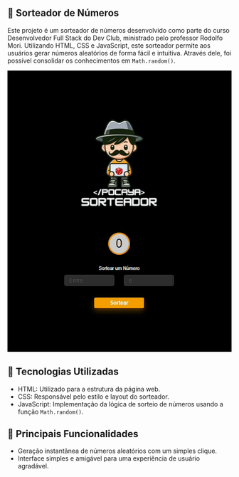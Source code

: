 ## 🎲 Sorteador de Números 

Este projeto é um sorteador de números desenvolvido como parte do curso Desenvolvedor Full Stack do Dev Club, ministrado pelo professor Rodolfo Mori. Utilizando HTML, CSS e JavaScript, este sorteador permite aos usuários gerar números aleatórios de forma fácil e intuitiva. Através dele, foi possível consolidar os conhecimentos em `Math.random()`.

<p align="center">
<img width="512" height="632" src="assets/sorteadorvideo.gif">
</p>

## 💼 Tecnologias Utilizadas 
- HTML: Utilizado para a estrutura da página web.
- CSS: Responsável pelo estilo e layout do sorteador.
- JavaScript: Implementação da lógica de sorteio de números usando a função `Math.random()`.

## 🚀 Principais Funcionalidades
- Geração instantânea de números aleatórios com um simples clique.
- Interface simples e amigável para uma experiência de usuário agradável.
